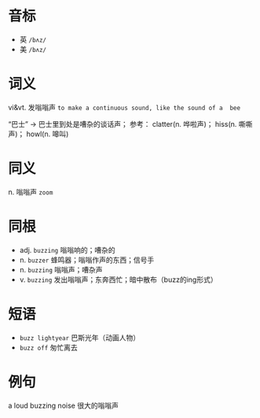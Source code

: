 # 音标

- 英 `/bʌz/`
- 美 `/bʌz/`

# 词义

vi&vt. 发嗡嗡声
`to make a continuous sound, like the sound of a  bee `



“巴士” → 巴士里到处是嘈杂的谈话声； 参考： clatter(n. 哗啦声)； hiss(n. 嘶嘶声)； howl(n. 嗥叫)

# 同义

n. 嗡嗡声
`zoom`

# 同根

- adj. `buzzing` 嗡嗡响的；嘈杂的
- n. `buzzer` 蜂鸣器；嗡嗡作声的东西；信号手
- n. `buzzing` 嗡嗡声；嘈杂声
- v. `buzzing` 发出嗡嗡声；东奔西忙；暗中散布（buzz的ing形式）

# 短语

- `buzz lightyear` 巴斯光年（动画人物）
- `buzz off` 匆忙离去

# 例句

a loud buzzing noise
很大的嗡嗡声


